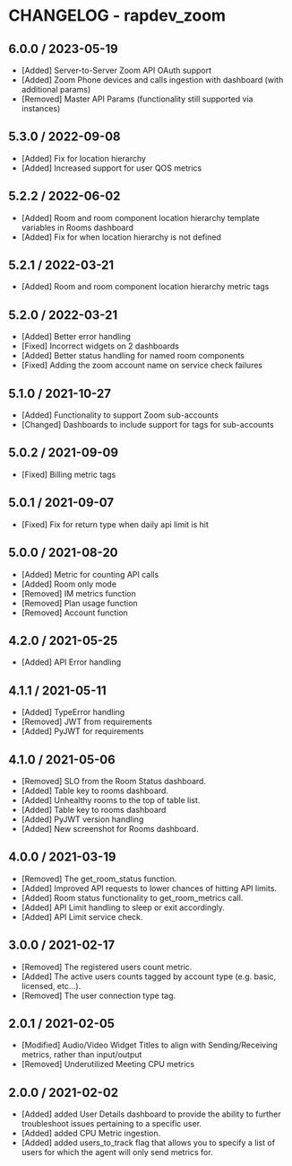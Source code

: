 # CHANGELOG - rapdev_zoom

## 6.0.0 / 2023-05-19
* [Added] Server-to-Server Zoom API OAuth support
* [Added] Zoom Phone devices and calls ingestion with dashboard (with additional params)
* [Removed] Master API Params (functionality still supported via instances)

## 5.3.0 / 2022-09-08
* [Added] Fix for location hierarchy 
* [Added] Increased support for user QOS metrics

## 5.2.2 / 2022-06-02
* [Added] Room and room component location hierarchy template variables in Rooms dashboard
* [Added] Fix for when location hierarchy is not defined

## 5.2.1 / 2022-03-21
* [Added] Room and room component location hierarchy metric tags


## 5.2.0 / 2022-03-21
* [Added] Better error handling
* [Fixed] Incorrect widgets on 2 dashboards
* [Added] Better status handling for named room components
* [Fixed] Adding the zoom account name on service check failures

## 5.1.0 / 2021-10-27
* [Added] Functionality to support Zoom sub-accounts
* [Changed] Dashboards to include support for tags for sub-accounts

## 5.0.2 / 2021-09-09
* [Fixed] Billing metric tags

## 5.0.1 / 2021-09-07
* [Fixed] Fix for return type when daily api limit is hit

## 5.0.0 / 2021-08-20
* [Added] Metric for counting API calls
* [Added] Room only mode
* [Removed] IM metrics function
* [Removed] Plan usage function
* [Removed] Account function

## 4.2.0 / 2021-05-25
* [Added] API Error handling

## 4.1.1 / 2021-05-11
* [Added] TypeError handling
* [Removed] JWT from requirements
* [Added] PyJWT for requirements

## 4.1.0 / 2021-05-06
* [Removed] SLO from the Room Status dashboard.
* [Added] Table key to rooms dashboard.
* [Added] Unhealthy rooms to the top of table list.
* [Added] Table key to rooms dashboard
* [Added] PyJWT version handling
* [Added] New screenshot for Rooms dashboard.

## 4.0.0 / 2021-03-19
* [Removed] The get_room_status function. 
* [Added] Improved API requests to lower chances of hitting API limits. 
* [Added] Room status functionality to get_room_metrics call.
* [Added] API Limit handling to sleep or exit accordingly.
* [Added] API Limit service check.

## 3.0.0 / 2021-02-17

* [Removed] The registered users count metric.
* [Added] The active users counts tagged by account type (e.g. basic, licensed, etc...).
* [Removed] The user connection type tag.

## 2.0.1 / 2021-02-05

* [Modified] Audio/Video Widget Titles to align with Sending/Receiving metrics, rather than input/output
* [Removed] Underutilized Meeting CPU metrics

## 2.0.0 / 2021-02-02

* [Added] added User Details dashboard to provide the ability to further troubleshoot issues pertaining to a specific user.
* [Added] added CPU Metric ingestion.
* [Added] added users_to_track flag that allows you to specify a list of users for which the agent will only send metrics for.

